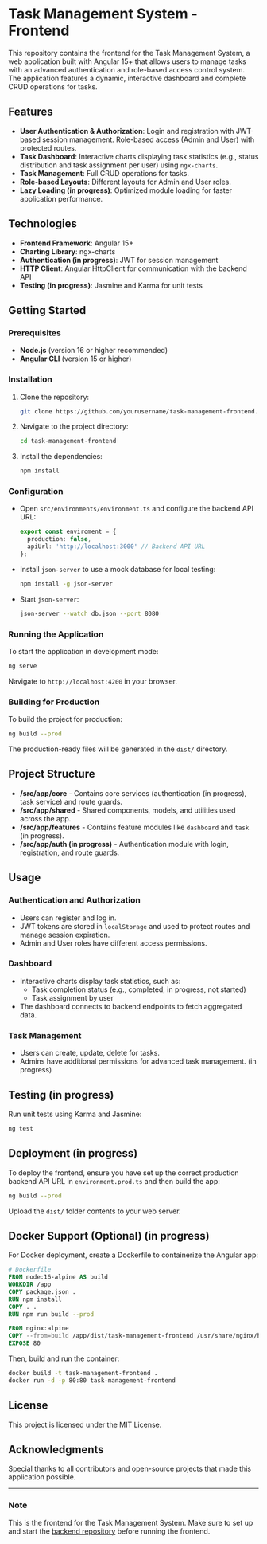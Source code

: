 
# Task Management System - Frontend

This repository contains the frontend for the Task Management System, a web application built with Angular 15+ that allows users to manage tasks with an advanced authentication and role-based access control system. The application features a dynamic, interactive dashboard and complete CRUD operations for tasks.

## Features

- **User Authentication & Authorization**: Login and registration with JWT-based session management. Role-based access (Admin and User) with protected routes.
- **Task Dashboard**: Interactive charts displaying task statistics (e.g., status distribution and task assignment per user) using `ngx-charts`.
- **Task Management**: Full CRUD operations for tasks.
- **Role-based Layouts**: Different layouts for Admin and User roles.
- **Lazy Loading (in progress)**: Optimized module loading for faster application performance.

## Technologies

- **Frontend Framework**: Angular 15+
- **Charting Library**: ngx-charts
- **Authentication (in progress)**: JWT for session management
- **HTTP Client**: Angular HttpClient for communication with the backend API
- **Testing (in progress)**: Jasmine and Karma for unit tests

## Getting Started

### Prerequisites

- **Node.js** (version 16 or higher recommended)
- **Angular CLI** (version 15 or higher)

### Installation

1. Clone the repository:

   ```bash
   git clone https://github.com/yourusername/task-management-frontend.git
   ```

2. Navigate to the project directory:

   ```bash
   cd task-management-frontend
   ```

3. Install the dependencies:

   ```bash
   npm install
   ```

### Configuration

- Open `src/environments/environment.ts` and configure the backend API URL:

  ```typescript
  export const enviroment = {
    production: false,
    apiUrl: 'http://localhost:3000' // Backend API URL
  };
  ```

- Install `json-server` to use a mock database for local testing:

  ```bash
  npm install -g json-server
  ```

- Start `json-server`:

  ```bash
  json-server --watch db.json --port 8080
  ```

### Running the Application

To start the application in development mode:

```bash
ng serve
```

Navigate to `http://localhost:4200` in your browser.

### Building for Production

To build the project for production:

```bash
ng build --prod
```

The production-ready files will be generated in the `dist/` directory.

## Project Structure

- **/src/app/core** - Contains core services (authentication (in progress), task service) and route guards.
- **/src/app/shared** - Shared components, models, and utilities used across the app.
- **/src/app/features** - Contains feature modules like `dashboard` and `task` (in progress).
- **/src/app/auth (in progress)** - Authentication module with login, registration, and route guards.

## Usage

### Authentication and Authorization

- Users can register and log in.
- JWT tokens are stored in `localStorage` and used to protect routes and manage session expiration.
- Admin and User roles have different access permissions.

### Dashboard

- Interactive charts display task statistics, such as:
  - Task completion status (e.g., completed, in progress, not started)
  - Task assignment by user
- The dashboard connects to backend endpoints to fetch aggregated data.

### Task Management

- Users can create, update, delete for tasks.
- Admins have additional permissions for advanced task management. (in progress)

## Testing (in progress)

Run unit tests using Karma and Jasmine:

```bash
ng test
```

## Deployment (in progress)

To deploy the frontend, ensure you have set up the correct production backend API URL in `environment.prod.ts` and then build the app:

```bash
ng build --prod
```

Upload the `dist/` folder contents to your web server.

## Docker Support (Optional) (in progress)

For Docker deployment, create a Dockerfile to containerize the Angular app:

```dockerfile
# Dockerfile
FROM node:16-alpine AS build
WORKDIR /app
COPY package.json .
RUN npm install
COPY . .
RUN npm run build --prod

FROM nginx:alpine
COPY --from=build /app/dist/task-management-frontend /usr/share/nginx/html
EXPOSE 80
```

Then, build and run the container:

```bash
docker build -t task-management-frontend .
docker run -d -p 80:80 task-management-frontend
```

## License

This project is licensed under the MIT License.

## Acknowledgments

Special thanks to all contributors and open-source projects that made this application possible.

---

### Note

This is the frontend for the Task Management System. Make sure to set up and start the [backend repository](https://github.com/alessiopelliccione/task-management-system-be) before running the frontend.
